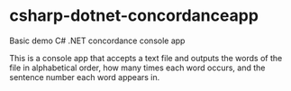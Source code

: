 # csharp-dotnet-concordanceapp
Basic demo C# .NET concordance console app

This is a console app that accepts a text file and outputs the words of the file in alphabetical order, how many times each word occurs, and the sentence number each word appears in.
